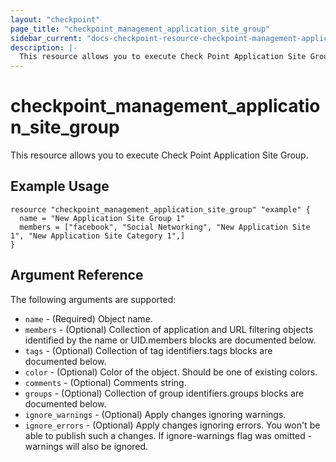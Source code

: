 ```yaml
---
layout: "checkpoint"
page_title: "checkpoint_management_application_site_group"
sidebar_current: "docs-checkpoint-resource-checkpoint-management-application-site-group"
description: |-
  This resource allows you to execute Check Point Application Site Group.
---
```


# checkpoint_management_application_site_group

This resource allows you to execute Check Point Application Site Group.

## Example Usage


```hcl
resource "checkpoint_management_application_site_group" "example" {
  name = "New Application Site Group 1"
  members = ["facebook", "Social Networking", "New Application Site 1", "New Application Site Category 1",]
}
```

## Argument Reference

The following arguments are supported:

* `name` - (Required) Object name. 
* `members` - (Optional) Collection of application and URL filtering objects identified by the name or UID.members blocks are documented below.
* `tags` - (Optional) Collection of tag identifiers.tags blocks are documented below.
* `color` - (Optional) Color of the object. Should be one of existing colors. 
* `comments` - (Optional) Comments string. 
* `groups` - (Optional) Collection of group identifiers.groups blocks are documented below.
* `ignore_warnings` - (Optional) Apply changes ignoring warnings. 
* `ignore_errors` - (Optional) Apply changes ignoring errors. You won't be able to publish such a changes. If ignore-warnings flag was omitted - warnings will also be ignored. 
